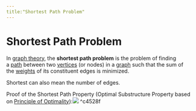 ```yaml
---
title:"Shortest Path Problem"
---
```

# Shortest Path Problem

In [graph theory](https://en.wikipedia.org/wiki/Graph_theory "Graph theory"), the **shortest path problem** is the problem of finding a [path](https://en.wikipedia.org/wiki/Path_(graph_theory) "Path (graph theory)") between two [vertices](https://en.wikipedia.org/wiki/Vertex_(graph_theory) "Vertex (graph theory)") (or nodes) in a [graph](https://en.wikipedia.org/wiki/Graph_(discrete_mathematics) "Graph (discrete mathematics)") such that the sum of the [weights](https://en.wikipedia.org/wiki/Glossary_of_graph_theory_terms#weighted_graph "Glossary of graph theory terms") of its constituent edges is minimized.

Shortest can also mean the number of edges.

Proof of the Shortest Path Property (Optimal Substructure Property based on [Principle of Optimality](Notes/Principle%20of%20Optimality.md)):![](https://i.imgur.com/miAeAtI.png) ^c4528f
